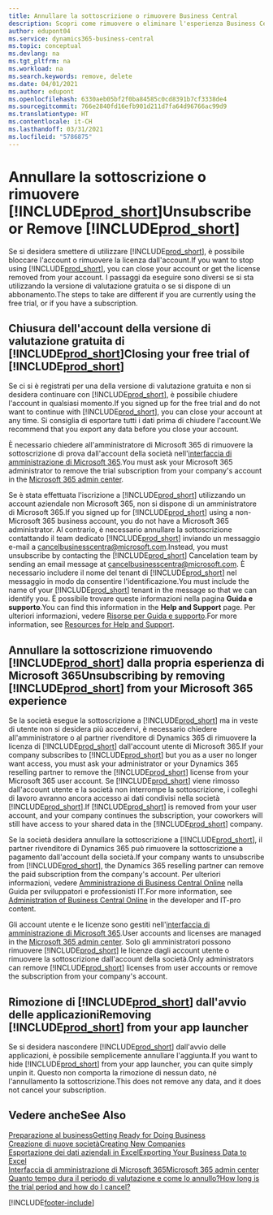 ```yaml
---
title: Annullare la sottoscrizione o rimuovere Business Central
description: Scopri come rimuovere o eliminare l'esperienza Business Central se hai una sottoscrizione di prova o una sottoscrizione a pagamento.
author: edupont04
ms.service: dynamics365-business-central
ms.topic: conceptual
ms.devlang: na
ms.tgt_pltfrm: na
ms.workload: na
ms.search.keywords: remove, delete
ms.date: 04/01/2021
ms.author: edupont
ms.openlocfilehash: 6330aeb05bf2f0ba84585c0cd8391b7cf3338de4
ms.sourcegitcommit: 766e2840fd16efb901d211d7fa64d96766ac99d9
ms.translationtype: HT
ms.contentlocale: it-CH
ms.lasthandoff: 03/31/2021
ms.locfileid: "5786875"
---
```

# <a name="unsubscribe-or-remove-prod_short"></a><span data-ttu-id="421a1-103">Annullare la sottoscrizione o rimuovere [!INCLUDE[prod_short](includes/prod_short.md)]</span><span class="sxs-lookup"><span data-stu-id="421a1-103">Unsubscribe or Remove [!INCLUDE[prod_short](includes/prod_short.md)]</span></span>

<span data-ttu-id="421a1-104">Se si desidera smettere di utilizzare [!INCLUDE[prod_short](includes/prod_short.md)], è possibile bloccare l'account o rimuovere la licenza dall'account.</span><span class="sxs-lookup"><span data-stu-id="421a1-104">If you want to stop using [!INCLUDE[prod_short](includes/prod_short.md)], you can close your account or get the license removed from your account.</span></span> <span data-ttu-id="421a1-105">I passaggi da eseguire sono diversi se si sta utilizzando la versione di valutazione gratuita o se si dispone di un abbonamento.</span><span class="sxs-lookup"><span data-stu-id="421a1-105">The steps to take are different if you are currently using the free trial, or if you have a subscription.</span></span>  

## <a name="closing-your-free-trial-of-prod_short"></a><span data-ttu-id="421a1-106">Chiusura dell'account della versione di valutazione gratuita di [!INCLUDE[prod_short](includes/prod_short.md)]</span><span class="sxs-lookup"><span data-stu-id="421a1-106">Closing your free trial of [!INCLUDE[prod_short](includes/prod_short.md)]</span></span>

<span data-ttu-id="421a1-107">Se ci si è registrati per una della versione di valutazione gratuita e non si desidera continuare con [!INCLUDE[prod_short](includes/prod_short.md)], è possibile chiudere l'account in qualsiasi momento.</span><span class="sxs-lookup"><span data-stu-id="421a1-107">If you signed up for the free trial and do not want to continue with [!INCLUDE[prod_short](includes/prod_short.md)], you can close your account at any time.</span></span> <span data-ttu-id="421a1-108">Si consiglia di esportare tutti i dati prima di chiudere l'account.</span><span class="sxs-lookup"><span data-stu-id="421a1-108">We recommend that you export any data before you close your account.</span></span> 

<span data-ttu-id="421a1-109">È necessario chiedere all'amministratore di Microsoft 365 di rimuovere la sottoscrizione di prova dall'account della società nell'[interfaccia di amministrazione di Microsoft 365](https://admin.microsoft.com/).</span><span class="sxs-lookup"><span data-stu-id="421a1-109">You must ask your Microsoft 365 administrator to remove the trial subscription from your company's account in the [Microsoft 365 admin center](https://admin.microsoft.com/).</span></span>  

<span data-ttu-id="421a1-110">Se è stata effettuata l'iscrizione a [!INCLUDE[prod_short](includes/prod_short.md)] utilizzando un account aziendale non Microsoft 365, non si dispone di un amministratore di Microsoft 365.</span><span class="sxs-lookup"><span data-stu-id="421a1-110">If you signed up for [!INCLUDE[prod_short](includes/prod_short.md)] using a non-Microsoft 365 business account, you do not have a Microsoft 365 administrator.</span></span> <span data-ttu-id="421a1-111">Al contrario, è necessario annullare la sottoscrizione contattando il team dedicato [!INCLUDE[prod_short](includes/prod_short.md)] inviando un messaggio e-mail a [cancelbusinesscentra@microsoft.com](mailto:cancelbusinesscentra@microsoft.com).</span><span class="sxs-lookup"><span data-stu-id="421a1-111">Instead, you must unsubscribe by contacting the [!INCLUDE[prod_short](includes/prod_short.md)] Cancelation team by sending an email message at [cancelbusinesscentra@microsoft.com](mailto:cancelbusinesscentra@microsoft.com).</span></span> <span data-ttu-id="421a1-112">È necessario includere il nome del tenant di [!INCLUDE[prod_short](includes/prod_short.md)] nel messaggio in modo da consentire l'identificazione.</span><span class="sxs-lookup"><span data-stu-id="421a1-112">You must include the name of your [!INCLUDE[prod_short](includes/prod_short.md)] tenant in the message so that we can identify you.</span></span> <span data-ttu-id="421a1-113">È possibile trovare queste informazioni nella pagina **Guida e supporto**.</span><span class="sxs-lookup"><span data-stu-id="421a1-113">You can find this information in the **Help and Support** page.</span></span> <span data-ttu-id="421a1-114">Per ulteriori informazioni, vedere [Risorse per Guida e supporto](product-help-and-support.md).</span><span class="sxs-lookup"><span data-stu-id="421a1-114">For more information, see [Resources for Help and Support](product-help-and-support.md).</span></span>  

## <a name="unsubscribing-by-removing-prod_short-from-your-microsoft-365-experience"></a><span data-ttu-id="421a1-115">Annullare la sottoscrizione rimuovendo [!INCLUDE[prod_short](includes/prod_short.md)] dalla propria esperienza di Microsoft 365</span><span class="sxs-lookup"><span data-stu-id="421a1-115">Unsubscribing by removing [!INCLUDE[prod_short](includes/prod_short.md)] from your Microsoft 365 experience</span></span>

<span data-ttu-id="421a1-116">Se la società esegue la sottoscrizione a [!INCLUDE[prod_short](includes/prod_short.md)] ma in veste di utente non si desidera più accedervi, è necessario chiedere all'amministratore o al partner rivenditore di Dynamics 365 di rimuovere la licenza di [!INCLUDE[prod_short](includes/prod_short.md)] dall'account utente di Microsoft 365.</span><span class="sxs-lookup"><span data-stu-id="421a1-116">If your company subscribes to [!INCLUDE[prod_short](includes/prod_short.md)] but you as a user no longer want access, you must ask your administrator or your Dynamics 365 reselling partner to remove the [!INCLUDE[prod_short](includes/prod_short.md)] license from your Microsoft 365 user account.</span></span> <span data-ttu-id="421a1-117">Se [!INCLUDE[prod_short](includes/prod_short.md)] viene rimosso dall'account utente e la società non interrompe la sottoscrizione, i colleghi di lavoro avranno ancora accesso ai dati condivisi nella società [!INCLUDE[prod_short](includes/prod_short.md)].</span><span class="sxs-lookup"><span data-stu-id="421a1-117">If [!INCLUDE[prod_short](includes/prod_short.md)] is removed from your user account, and your company continues the subscription, your coworkers will still have access to your shared data in the [!INCLUDE[prod_short](includes/prod_short.md)] company.</span></span>  

<span data-ttu-id="421a1-118">Se la società desidera annullare la sottoscrizione a [!INCLUDE[prod_short](includes/prod_short.md)], il partner rivenditore di Dynamics 365 può rimuovere la sottoscrizione a pagamento dall'account della società.</span><span class="sxs-lookup"><span data-stu-id="421a1-118">If your company wants to unsubscribe from [!INCLUDE[prod_short](includes/prod_short.md)], the Dynamics 365 reselling partner can remove the paid subscription from the company's account.</span></span> <span data-ttu-id="421a1-119">Per ulteriori informazioni, vedere [Amministrazione di Business Central Online](/dynamics365/business-central/dev-itpro/administration/tenant-administration) nella Guida per sviluppatori e professionisti IT.</span><span class="sxs-lookup"><span data-stu-id="421a1-119">For more information, see [Administration of Business Central Online](/dynamics365/business-central/dev-itpro/administration/tenant-administration) in the developer and IT-pro content.</span></span>  

<span data-ttu-id="421a1-120">Gli account utente e le licenze sono gestiti nell'[interfaccia di amministrazione di Microsoft 365](https://admin.microsoft.com/).</span><span class="sxs-lookup"><span data-stu-id="421a1-120">User accounts and licenses are managed in the [Microsoft 365 admin center](https://admin.microsoft.com/).</span></span> <span data-ttu-id="421a1-121">Solo gli amministratori possono rimuovere [!INCLUDE[prod_short](includes/prod_short.md)] le licenze dagli account utente o rimuovere la sottoscrizione dall'account della società.</span><span class="sxs-lookup"><span data-stu-id="421a1-121">Only administrators can remove [!INCLUDE[prod_short](includes/prod_short.md)] licenses from user accounts or remove the subscription from your company's account.</span></span>  

## <a name="removing-prod_short-from-your-app-launcher"></a><span data-ttu-id="421a1-122">Rimozione di [!INCLUDE[prod_short](includes/prod_short.md)] dall'avvio delle applicazioni</span><span class="sxs-lookup"><span data-stu-id="421a1-122">Removing [!INCLUDE[prod_short](includes/prod_short.md)] from your app launcher</span></span>
<span data-ttu-id="421a1-123">Se si desidera nascondere [!INCLUDE[prod_short](includes/prod_short.md)] dall'avvio delle applicazioni, è possibile semplicemente annullare l'aggiunta.</span><span class="sxs-lookup"><span data-stu-id="421a1-123">If you want to hide [!INCLUDE[prod_short](includes/prod_short.md)] from your app launcher, you can quite simply unpin it.</span></span> <span data-ttu-id="421a1-124">Questo non comporta la rimozione di nessun dato, né l'annullamento la sottoscrizione.</span><span class="sxs-lookup"><span data-stu-id="421a1-124">This does not remove any data, and it does not cancel your subscription.</span></span>  

## <a name="see-also"></a><span data-ttu-id="421a1-125">Vedere anche</span><span class="sxs-lookup"><span data-stu-id="421a1-125">See Also</span></span>
[<span data-ttu-id="421a1-126">Preparazione al business</span><span class="sxs-lookup"><span data-stu-id="421a1-126">Getting Ready for Doing Business</span></span>](ui-get-ready-business.md)  
[<span data-ttu-id="421a1-127">Creazione di nuove società</span><span class="sxs-lookup"><span data-stu-id="421a1-127">Creating New Companies</span></span>](about-new-company.md)  
[<span data-ttu-id="421a1-128">Esportazione dei dati aziendali in Excel</span><span class="sxs-lookup"><span data-stu-id="421a1-128">Exporting Your Business Data to Excel</span></span>](about-export-data.md)  
[<span data-ttu-id="421a1-129">Interfaccia di amministrazione di Microsoft 365</span><span class="sxs-lookup"><span data-stu-id="421a1-129">Microsoft 365 admin center</span></span>](https://admin.microsoft.com/)  
[<span data-ttu-id="421a1-130">Quanto tempo dura il periodo di valutazione e come lo annullo?</span><span class="sxs-lookup"><span data-stu-id="421a1-130">How long is the trial period and how do I cancel?</span></span>](https://community.dynamics.com/business/b/financials/archive/2016/11/28/how-long-is-the-trial-period-and-how-do-i-cancel)  


[!INCLUDE[footer-include](includes/footer-banner.md)]